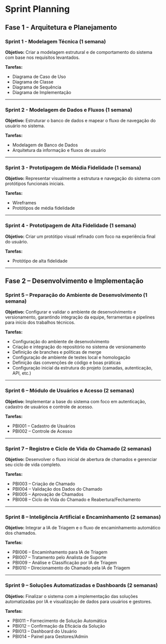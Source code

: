 # Sprint Planning

## Fase 1 - Arquitetura e Planejamento

### Sprint 1 - Modelagem Técnica (1 semana)

**Objetivo:** Criar a modelagem estrutural e de comportamento do sistema com base nos requisitos levantados.

**Tarefas:**
- Diagrama de Caso de Uso  
- Diagrama de Classe  
- Diagrama de Sequência  
- Diagrama de Implementação  

---

### Sprint 2 - Modelagem de Dados e Fluxos (1 semana)

**Objetivo:** Estruturar o banco de dados e mapear o fluxo de navegação do usuário no sistema.

**Tarefas:**
- Modelagem de Banco de Dados  
- Arquitetura da informação e fluxos de usuário  

---

### Sprint 3 - Prototipagem de Média Fidelidade (1 semana)

**Objetivo:** Representar visualmente a estrutura e navegação do sistema com protótipos funcionais iniciais.

**Tarefas:**
- Wireframes  
- Protótipos de média fidelidade  

---

### Sprint 4 - Prototipagem de Alta Fidelidade (1 semana)

**Objetivo:** Criar um protótipo visual refinado com foco na experiência final do usuário.

**Tarefas:**
- Protótipo de alta fidelidade  

---

## Fase 2 – Desenvolvimento e Implementação

### Sprint 5 – Preparação do Ambiente de Desenvolvimento (1 semana)

**Objetivo:** Configurar e validar o ambiente de desenvolvimento e versionamento, garantindo integração da equipe, ferramentas e pipelines para início dos trabalhos técnicos.

**Tarefas:**
- Configuração do ambiente de desenvolvimento  
- Criação e integração do repositório no sistema de versionamento  
- Definição de branches e políticas de merge  
- Configuração de ambiente de testes local e homologação  
- Definição das convenções de código e boas práticas  
- Configuração inicial da estrutura do projeto (camadas, autenticação, API, etc.)  

---

### Sprint 6 – Módulo de Usuários e Acesso (2 semanas)

**Objetivo:** Implementar a base do sistema com foco em autenticação, cadastro de usuários e controle de acesso.

**Tarefas:**
- PBI001 – Cadastro de Usuários  
- PBI002 – Controle de Acesso  

---

### Sprint 7 – Registro e Ciclo de Vida do Chamado (2 semanas)

**Objetivo:** Desenvolver o fluxo inicial de abertura de chamados e gerenciar seu ciclo de vida completo.

**Tarefas:**
- PBI003 – Criação de Chamado  
- PBI004 – Validação dos Dados do Chamado  
- PBI005 – Aprovação de Chamados  
- PBI008 – Ciclo de Vida do Chamado e Reabertura/Fechamento  

---

### Sprint 8 – Inteligência Artificial e Encaminhamento (2 semanas)

**Objetivo:** Integrar a IA de Triagem e o fluxo de encaminhamento automático dos chamados.

**Tarefas:**
- PBI006 – Encaminhamento para IA de Triagem  
- PBI007 – Tratamento pelo Analista de Suporte  
- PBI009 – Análise e Classificação por IA de Triagem  
- PBI010 – Direcionamento do Chamado pela IA de Triagem  

---

### Sprint 9 – Soluções Automatizadas e Dashboards (2 semanas)

**Objetivo:** Finalizar o sistema com a implementação das soluções automatizadas por IA e visualização de dados para usuários e gestores.

**Tarefas:**
- PBI011 – Fornecimento de Solução Automática  
- PBI012 – Confirmação da Eficácia da Solução  
- PBI013 – Dashboard do Usuário  
- PBI014 – Painel para Gestores/Admin  
